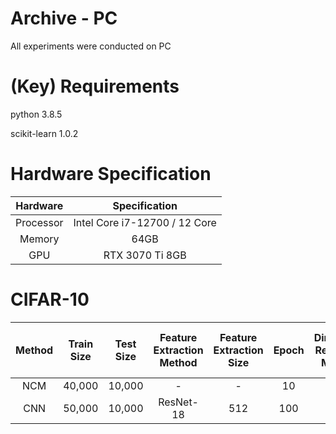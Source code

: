 # Archive - PC
 All experiments were conducted on PC

# (Key) Requirements
python 3.8.5

scikit-learn 1.0.2

# Hardware Specification

Hardware | Specification
:----: | :----:
Processor | Intel Core i7-12700 / 12 Core
Memory | 64GB
GPU | RTX 3070 Ti 8GB

# CIFAR-10
| Method | Train Size | Test Size | Feature Extraction Method | Feature Extraction Size | Epoch | Dimension Reduction Method | Reduced Feature | IID</br>(Accuracy / Forgetting) | CLS IID</br>(Accuracy / Forgetting) | INST</br>(Accuracy / Forgetting) | CLS INST</br>(Accuracy / Forgetting) |
|:------:|:----------:|:---------:|:-------------------------:|:-----------------------:|:-----:|:--------------------------:|:---------------:|:-------------------------------:|:-----------------------------------:|:--------------------------------:|:-------------------------------------:|
|   NCM  |   40,000   |   10,000  |           -               |           -             |   10  |             -              |        -        |            27.14 / -            |                   -                 |                -             |                   -                  |
|   CNN  |   50,000   |   10,000  |         ResNet-18         |           512           |  100  |              -             |        -        |             85.55 / -           |                 60 / -              |                70          |                   80                 |